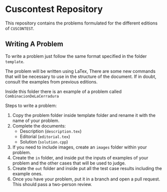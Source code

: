 # Cuscontest Repository

This repository contains the problems formulated for the different editions of `CUSCONTEST`.

## Writing A Problem

To write a problem just follow the same format specified in the folder `template`.

The problem will be written using LaTex, There are some new commands that will be necessary to use in the structure of the document. If in doubt, consult the examples from previous editions.

Inside this folder there is an example of a problem called `CombinacionDeLaCerradura`

Steps to write a problem:

1. Copy the problem folder inside template folder and rename it with the name of your problem.
2. Complete the documents:
    - Description (`description.tex`)
    - Editorial (`editorial.tex`)
    - Solution (`solution.cpp`)
3. If you need to include images, create an `images` folder within your problem.
4. Create the `in` folder, and inside put the inputs of examples of your problem and the other cases that will be used to judge.
5. Create the `out` folder and inside put all the test case results including the example ones.
6. Once you have your problem, put it in a branch and open a pull request. This should pass a two-person review.